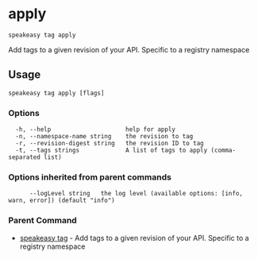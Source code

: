 # apply  
`speakeasy tag apply`  


Add tags to a given revision of your API. Specific to a registry namespace  

## Usage

```
speakeasy tag apply [flags]
```

### Options

```
  -h, --help                     help for apply
  -n, --namespace-name string    the revision to tag
  -r, --revision-digest string   the revision ID to tag
  -t, --tags strings             A list of tags to apply (comma-separated list)
```

### Options inherited from parent commands

```
      --logLevel string   the log level (available options: [info, warn, error]) (default "info")
```

### Parent Command

* [speakeasy tag](/docs/speakeasy-reference/cli/tag)	 - Add tags to a given revision of your API. Specific to a registry namespace
